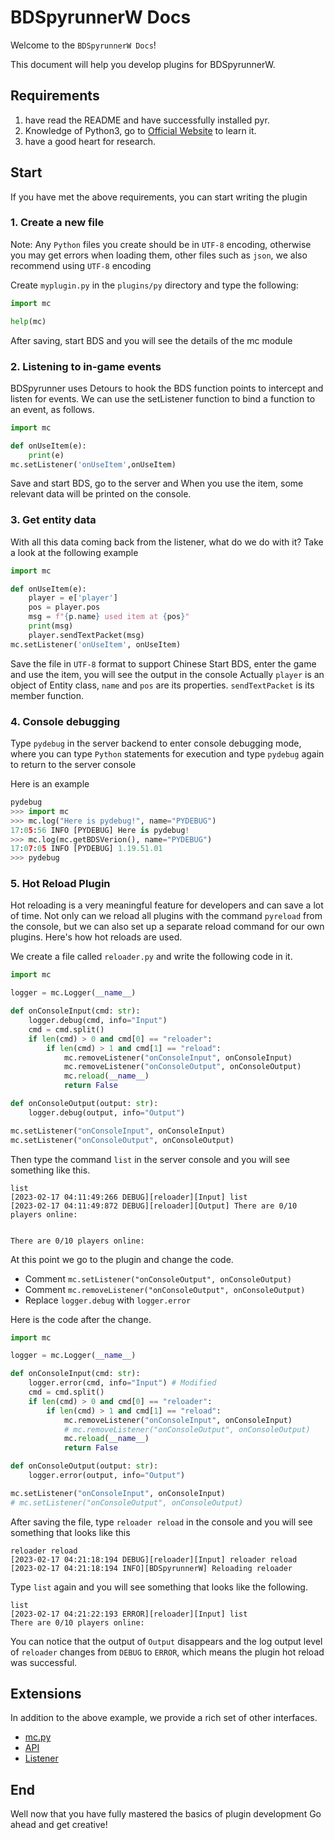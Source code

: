 ﻿# BDSpyrunnerW Docs

Welcome to the `BDSpyrunnerW Docs`!

This document will help you develop plugins for BDSpyrunnerW.

## Requirements

1. have read the README and have successfully installed pyr.
2. Knowledge of Python3, go to [Official Website](https://www.python.org/about/gettingstarted/) to learn it.
3. have a good heart for research.

## Start

If you have met the above requirements, you can start writing the plugin

### 1. Create a new file

Note: Any `Python` files you create should be in `UTF-8` encoding, otherwise you may get errors when loading them, other files such as `json`, we also recommend using `UTF-8` encoding

Create `myplugin.py` in the `plugins/py` directory and type the following:

```py
import mc

help(mc)
```

After saving, start BDS and you will see the details of the mc module

### 2. Listening to in-game events

BDSpyrunner uses Detours to hook the BDS function points to intercept and listen for events.
We can use the setListener function to bind a function to an event, as follows.

```py
import mc

def onUseItem(e):
	print(e)
mc.setListener('onUseItem',onUseItem)
```

Save and start BDS, go to the server and
When you use the item, some relevant data will be printed on the console.

### 3. Get entity data

With all this data coming back from the listener, what do we do with it?
Take a look at the following example

```py
import mc

def onUseItem(e):
	player = e['player']
	pos = player.pos
	msg = f"{p.name} used item at {pos}"
	print(msg)
	player.sendTextPacket(msg)
mc.setListener('onUseItem', onUseItem)
```

Save the file in ``UTF-8`` format to support Chinese
Start BDS, enter the game and use the item, you will see the output in the console
Actually `player` is an object of Entity class, `name` and `pos` are its properties.
`sendTextPacket` is its member function.

### 4. Console debugging

Type `pydebug` in the server backend to enter console debugging mode, where you can type `Python` statements for execution and type `pydebug` again to return to the server console

Here is an example

```python
pydebug
>>> import mc
>>> mc.log("Here is pydebug!", name="PYDEBUG") 
17:05:56 INFO [PYDEBUG] Here is pydebug!
>>> mc.log(mc.getBDSVerion(), name="PYDEBUG")  
17:07:05 INFO [PYDEBUG] 1.19.51.01
>>> pydebug

```

### 5. Hot Reload Plugin

Hot reloading is a very meaningful feature for developers and can save a lot of time. Not only can we reload all plugins with the command ``pyreload`` from the console, but we can also set up a separate reload command for our own plugins. Here's how hot reloads are used.

We create a file called ``reloader.py`` and write the following code in it.

```python
import mc

logger = mc.Logger(__name__)

def onConsoleInput(cmd: str):
    logger.debug(cmd, info="Input")
    cmd = cmd.split()
    if len(cmd) > 0 and cmd[0] == "reloader":
        if len(cmd) > 1 and cmd[1] == "reload":
            mc.removeListener("onConsoleInput", onConsoleInput)
            mc.removeListener("onConsoleOutput", onConsoleOutput)
            mc.reload(__name__)
            return False

def onConsoleOutput(output: str):
    logger.debug(output, info="Output")

mc.setListener("onConsoleInput", onConsoleInput)
mc.setListener("onConsoleOutput", onConsoleOutput)
```

Then type the command ``list`` in the server console and you will see something like this.

```plaintext
list
[2023-02-17 04:11:49:266 DEBUG][reloader][Input] list
[2023-02-17 04:11:49:872 DEBUG][reloader][Output] There are 0/10 players online:


There are 0/10 players online:
```

At this point we go to the plugin and change the code.

* Comment ``mc.setListener("onConsoleOutput", onConsoleOutput)``
* Comment ``mc.removeListener("onConsoleOutput", onConsoleOutput)``
* Replace ``logger.debug`` with ``logger.error``

Here is the code after the change.

```python
import mc

logger = mc.Logger(__name__)

def onConsoleInput(cmd: str):
    logger.error(cmd, info="Input") # Modified
    cmd = cmd.split()
    if len(cmd) > 0 and cmd[0] == "reloader":
        if len(cmd) > 1 and cmd[1] == "reload":
            mc.removeListener("onConsoleInput", onConsoleInput)
            # mc.removeListener("onConsoleOutput", onConsoleOutput)
            mc.reload(__name__)
            return False

def onConsoleOutput(output: str):
    logger.error(output, info="Output")

mc.setListener("onConsoleInput", onConsoleInput)
# mc.setListener("onConsoleOutput", onConsoleOutput)
```

After saving the file, type ``reloader reload`` in the console and you will see something that looks like this

```plaintext
reloader reload
[2023-02-17 04:21:18:194 DEBUG][reloader][Input] reloader reload
[2023-02-17 04:21:18:194 INFO][BDSpyrunnerW] Reloading reloader
```

Type ``list`` again and you will see something that looks like the following.

```plaintext
list
[2023-02-17 04:21:22:193 ERROR][reloader][Input] list
There are 0/10 players online:
```

You can notice that the output of ``Output`` disappears and the log output level of ``reloader`` changes from ``DEBUG`` to ``ERROR``, which means the plugin hot reload was successful.

## Extensions

In addition to the above example, we provide a rich set of other interfaces.

* [mc.py](mc.py.md "file module")
* [API](API.md)
* [Listener](Listener.md)

## End

Well now that you have fully mastered the basics of plugin development
Go ahead and get creative!

